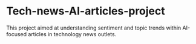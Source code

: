 # Tech-news-AI-articles-project
This project aimed at understanding sentiment and topic trends within AI-focused articles in technology news outlets.
